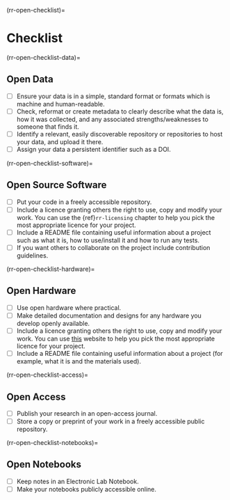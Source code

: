 (rr-open-checklist)=
# Checklist

(rr-open-checklist-data)=
## Open Data


- [ ] Ensure your data is in a simple, standard format or formats which is machine and human-readable.
- [ ] Check, reformat or create metadata to clearly describe what the data is, how it was collected, and any associated strengths/weaknesses to someone that finds it.
- [ ] Identify a relevant, easily discoverable repository or repositories to host your data, and upload it there.
- [ ] Assign your data a persistent identifier such as a DOI.

(rr-open-checklist-software)=

## Open Source Software

- [ ] Put your code in a freely accessible repository.
- [ ] Include a licence granting others the right to use, copy and modify your work. You can use the {ref}`rr-licensing` chapter to help you pick the most appropriate licence for your project.
- [ ] Include a README file containing useful information about a project such as what it is, how to use/install it and how to run any tests.
- [ ] If you want others to collaborate on the project include contribution guidelines.

(rr-open-checklist-hardware)=
## Open Hardware

- [ ] Use open hardware where practical.
- [ ] Make detailed documentation and designs for any hardware you develop openly available.
- [ ] Include a licence granting others the right to use, copy and modify your work. You can use [this](https://choosealicense.com/) website to help you pick the most appropriate licence for your project.
- [ ] Include a README file containing useful information about a project (for example, what it is and the materials used).

(rr-open-checklist-access)=
## Open Access

- [ ] Publish your research in an open-access journal.
- [ ] Store a copy or preprint of your work in a freely accessible public repository.

(rr-open-checklist-notebooks)=
## Open Notebooks

- [ ] Keep notes in an Electronic Lab Notebook.
- [ ] Make your notebooks publicly accessible online.

